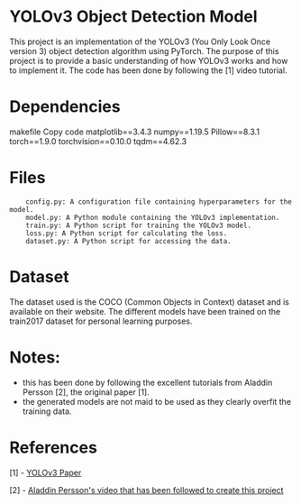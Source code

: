 # YOLOv3 Object Detection Model
This project is an implementation of the YOLOv3 (You Only Look Once version 3) object detection algorithm using PyTorch. The purpose of this project is to provide a basic understanding of how YOLOv3 works and how to implement it. The code has been done by following the [1] video tutorial.

# Dependencies
makefile
    Copy code
    matplotlib==3.4.3
    numpy==1.19.5
    Pillow==8.3.1
    torch==1.9.0
    torchvision==0.10.0
    tqdm==4.62.3
# Files
        config.py: A configuration file containing hyperparameters for the model.
        model.py: A Python module containing the YOLOv3 implementation.
        train.py: A Python script for training the YOLOv3 model.
        loss.py: A Python script for calculating the loss.
        dataset.py: A Python script for accessing the data.

# Dataset
The dataset used is the COCO (Common Objects in Context) dataset and is available on their website. The different models have been trained on the train2017 dataset for personal learning purposes.

# Notes:
  - this has been done by following the excellent tutorials from Aladdin Persson [2], the original paper [1].
  - the generated models are not maid to be used as they clearly overfit the training data.

# References

[1] - [YOLOv3 Paper](https://arxiv.org/abs/1804.02767)

[2] - [Aladdin Persson's video that has been followed to create this project](https://www.youtube.com/watch?v=Grir6TZbc1M&list=PLhhyoLH6Ijfw0TpCTVTNk42NN08H6UvNq&index=6)

